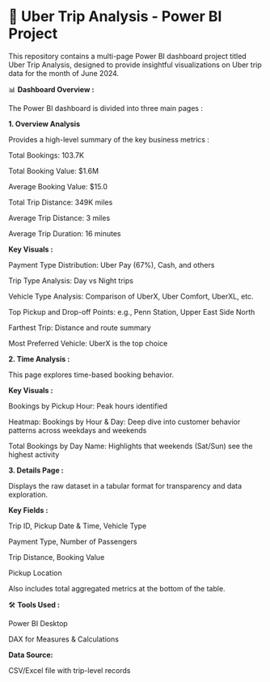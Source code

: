 # 🚕 Uber Trip Analysis - Power BI Project

This repository contains a multi-page Power BI dashboard project titled Uber Trip Analysis, designed to provide insightful visualizations on Uber trip data for the month of June 2024.

📊 **Dashboard Overview :**

The Power BI dashboard is divided into three main pages :

**1. Overview Analysis**

Provides a high-level summary of the key business metrics :

Total Bookings: 103.7K

Total Booking Value: $1.6M

Average Booking Value: $15.0

Total Trip Distance: 349K miles

Average Trip Distance: 3 miles

Average Trip Duration: 16 minutes

**Key Visuals :**

Payment Type Distribution: Uber Pay (67%), Cash, and others

Trip Type Analysis: Day vs Night trips

Vehicle Type Analysis: Comparison of UberX, Uber Comfort, UberXL, etc.

Top Pickup and Drop-off Points: e.g., Penn Station, Upper East Side North

Farthest Trip: Distance and route summary

Most Preferred Vehicle: UberX is the top choice

**2. Time Analysis :**

This page explores time-based booking behavior.

**Key Visuals :**

Bookings by Pickup Hour: Peak hours identified

Heatmap: Bookings by Hour & Day: Deep dive into customer behavior patterns across weekdays and weekends

Total Bookings by Day Name: Highlights that weekends (Sat/Sun) see the highest activity

**3. Details Page :**

Displays the raw dataset in a tabular format for transparency and data exploration.

**Key Fields :**

Trip ID, Pickup Date & Time, Vehicle Type

Payment Type, Number of Passengers

Trip Distance, Booking Value

Pickup Location

Also includes total aggregated metrics at the bottom of the table.

🛠 **Tools Used :**

Power BI Desktop

DAX for Measures & Calculations

**Data Source:**

CSV/Excel file with trip-level records





